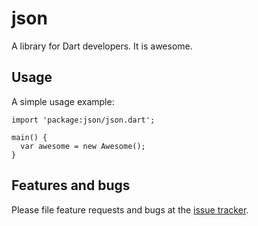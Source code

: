 # json

A library for Dart developers. It is awesome.

## Usage

A simple usage example:

    import 'package:json/json.dart';

    main() {
      var awesome = new Awesome();
    }

## Features and bugs

Please file feature requests and bugs at the [issue tracker][tracker].

[tracker]: http://example.com/issues/replaceme
